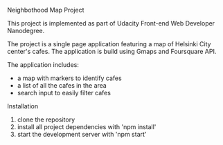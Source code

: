Neighbothood Map Project

This project is implemented as part of Udacity Front-end Web Developer Nanodegree.

The project is a single page application featuring a map of Helsinki City center's cafes.
The application is build using Gmaps and Foursquare API.

The application includes:

- a map with markers to identify cafes
- a list of all the cafes in the area
- search input to easily filter cafes

Installation
1. clone the repository
2. install all project dependencies with 'npm install'
3. start the development server with 'npm start'